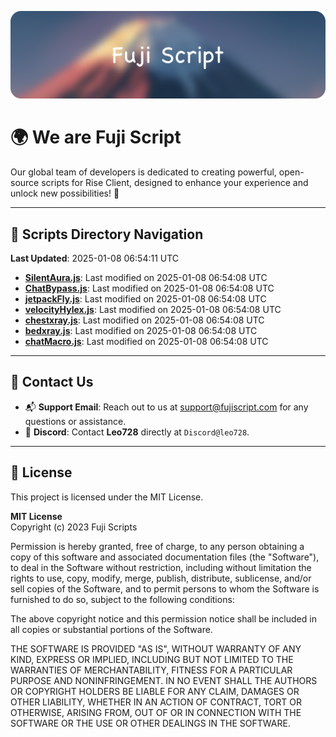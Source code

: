 ![Banner](.github/b.webp)

# 🌍 **We are Fuji Script**

Our global team of developers is dedicated to creating powerful, open-source scripts for Rise Client, designed to enhance your experience and unlock new possibilities! 🌟

---
<!-- SCRIPTS_NAVIGATION_START -->
## 📂 **Scripts Directory Navigation**

**Last Updated**: 2025-01-08 06:54:11 UTC

- **[SilentAura.js](scripts/SilentAura.js)**: Last modified on 2025-01-08 06:54:08 UTC
- **[ChatBypass.js](scripts/ChatBypass.js)**: Last modified on 2025-01-08 06:54:08 UTC
- **[jetpackFly.js](scripts/jetpackFly.js)**: Last modified on 2025-01-08 06:54:08 UTC
- **[velocityHylex.js](scripts/velocityHylex.js)**: Last modified on 2025-01-08 06:54:08 UTC
- **[chestxray.js](scripts/chestxray.js)**: Last modified on 2025-01-08 06:54:08 UTC
- **[bedxray.js](scripts/bedxray.js)**: Last modified on 2025-01-08 06:54:08 UTC
- **[chatMacro.js](scripts/chatMacro.js)**: Last modified on 2025-01-08 06:54:08 UTC

<!-- SCRIPTS_NAVIGATION_END -->

---

## 💬 **Contact Us**  
- 📬 **Support Email**: Reach out to us at [support@fujiscript.com](mailto:support@fujiscript.com) for any questions or assistance.  
- 💬 **Discord**: Contact **Leo728** directly at `Discord@leo728`.

---

## 📜 **License**

This project is licensed under the MIT License.  

**MIT License**  
Copyright (c) 2023 Fuji Scripts  

Permission is hereby granted, free of charge, to any person obtaining a copy of this software and associated documentation files (the "Software"), to deal in the Software without restriction, including without limitation the rights to use, copy, modify, merge, publish, distribute, sublicense, and/or sell copies of the Software, and to permit persons to whom the Software is furnished to do so, subject to the following conditions:  

The above copyright notice and this permission notice shall be included in all copies or substantial portions of the Software.  

THE SOFTWARE IS PROVIDED "AS IS", WITHOUT WARRANTY OF ANY KIND, EXPRESS OR IMPLIED, INCLUDING BUT NOT LIMITED TO THE WARRANTIES OF MERCHANTABILITY, FITNESS FOR A PARTICULAR PURPOSE AND NONINFRINGEMENT. IN NO EVENT SHALL THE AUTHORS OR COPYRIGHT HOLDERS BE LIABLE FOR ANY CLAIM, DAMAGES OR OTHER LIABILITY, WHETHER IN AN ACTION OF CONTRACT, TORT OR OTHERWISE, ARISING FROM, OUT OF OR IN CONNECTION WITH THE SOFTWARE OR THE USE OR OTHER DEALINGS IN THE SOFTWARE.  
